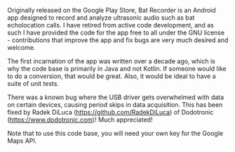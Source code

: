 Originally released on the Google Play Store, Bat Recorder is an Android app designed to record and analyze ultrasonic audio such as bat echolocation calls. I have retired from active code development, and as such I have provided the code for the app free to all under the GNU license - contributions that improve the app and fix bugs are very much desired and welcome.

The first incarnation of the app was written over a decade ago, which is why the code base is primarily in Java and not Kotlin. If someone would like to do a conversion, that would be great. Also, it would be ideal to have a suite of unit tests.

There was a known bug where the USB driver gets overwhelmed with data on certain devices, causing period skips in data acquisition. This has been fixed by Radek DiLuca (https://github.com/RadekDiLuca) of Dodotronic (https://www.dodotronic.com)! Much appreciated!

Note that to use this code base, you will need your own key for the Google Maps API.
